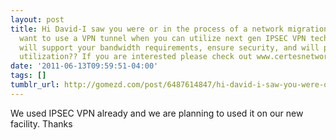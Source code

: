 ```yaml
---
layout: post
title: Hi David-I saw you were or in the process of a network migration? Why do you
  want to use a VPN tunnel when you can utilize next gen IPSEC VPN technology that
  will support your bandwidth requirements, ensure security, and will preserve network
  utilization?? If you are interested please check out www.certesnetworks.com
date: '2011-06-13T09:59:51-04:00'
tags: []
tumblr_url: http://gomezd.com/post/6487614847/hi-david-i-saw-you-were-or-in-the-process-of-a
---
```

We used IPSEC VPN already and we are planning to used it on our new facility. Thanks
